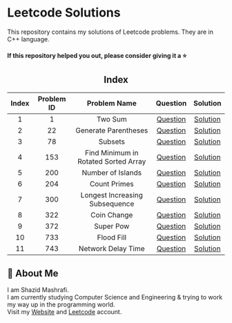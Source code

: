 # Leetcode Solutions

This repository contains my solutions of Leetcode problems. They are in C++ language.  

#### If this repository helped you out, please consider giving it a :star:

<div align="center">

## Index 

| Index | Problem ID | Problem Name | Question | Solution |
|:-----:| :--------: | :----------: | :------: | :------: |
| 1 | 1 | Two Sum | [Question](https://leetcode.com/problems/two-sum) | [Solution](https://github.com/ShazidMashrafi/Leetcode-Solutions/tree/main/Codes/1%20-%20Two%20Sum)
| 2 | 22 | Generate Parentheses | [Question](https://leetcode.com/problems/generate-parentheses) | [Solution](https://github.com/ShazidMashrafi/Leetcode-Solutions/tree/main/Codes/22%20-%20Generate%20Parentheses)
| 3 | 78 | Subsets | [Question](https://leetcode.com/problems/subsets) | [Solution](https://github.com/ShazidMashrafi/Leetcode-Solutions/tree/main/Codes/78%20-%20Subsets)
| 4 | 153 | Find Minimum in Rotated Sorted Array | [Question](https://leetcode.com/problems/find-minimum-in-rotated-sorted-array) | [Solution](https://github.com/ShazidMashrafi/Leetcode-Solutions/tree/main/Codes/153%20-%20Find%20Minimum%20in%20Rotated%20Sorted%20Array)
| 5 | 200 | Number of Islands | [Question](https://leetcode.com/problems/number-of-islands) | [Solution](https://github.com/ShazidMashrafi/Leetcode-Solutions/tree/main/Codes/200%20-%20Number%20of%20Islands)
| 6 | 204 | Count Primes | [Question](https://leetcode.com/problems/count-primes) | [Solution](https://github.com/ShazidMashrafi/Leetcode-Solutions/tree/main/Codes/204%20-%20Count%20Primes)
| 7 | 300 | Longest Increasing Subsequence | [Question](https://leetcode.com/problems/longest-increasing-subsequence) | [Solution](https://github.com/ShazidMashrafi/Leetcode-Solutions/tree/main/Codes/300%20-%20Longest%20Increasing%20Subsequence)
| 8 | 322 | Coin Change | [Question](https://leetcode.com/problems/coin-change) | [Solution](https://github.com/ShazidMashrafi/Leetcode-Solutions/tree/main/Codes/322%20-%20Coin%20Change)
| 9 | 372 | Super Pow | [Question](https://leetcode.com/problems/super-pow) | [Solution](https://github.com/ShazidMashrafi/Leetcode-Solutions/tree/main/Codes/372%20-%20Super%20Pow)
| 10 | 733 | Flood Fill | [Question](https://leetcode.com/problems/flood-fill) | [Solution](https://github.com/ShazidMashrafi/Leetcode-Solutions/tree/main/Codes/733%20-%20Flood%20Fill)
| 11 | 743 | Network Delay Time | [Question](https://leetcode.com/problems/network-delay-time) | [Solution](https://github.com/ShazidMashrafi/Leetcode-Solutions/tree/main/Codes/743%20-%20Network%20Delay%20Time)



</div>

## 🚀 About Me

I am Shazid Mashrafi.  
I am currently studying Computer Science and Engineering & trying to work my way up in the programming world.     
Visit my [Website](https://shazidmashrafi.com) and [Leetcode](https://leetcode.com/shazidmashrafi) account.
